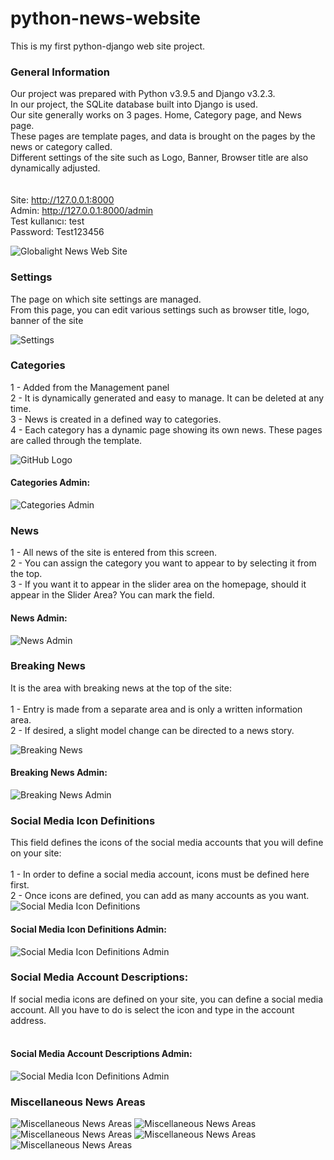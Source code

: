 # python-news-website
This is my first python-django web site project.

### General Information
Our project was prepared with Python v3.9.5 and Django v3.2.3. <br>
In our project, the SQLite database built into Django is used.<br>
Our site generally works on 3 pages. Home, Category page, and
News page.<br>
These pages are template pages, and data is brought on the
pages by the news or category called.<br>
Different settings of the site such as Logo, Banner, Browser title
are also dynamically adjusted.<br><br><br>
Site: http://127.0.0.1:8000<br>
Admin: http://127.0.0.1:8000/admin<br>
Test kullanıcı: test<br>
Password: Test123456<br>

![Globalight News Web Site](/yedek/Sunum/Resim1.png)

### Settings
The page on which site settings are managed. <br>
From this page, you can edit various settings such as browser 
title, logo, banner of the site

![Settings](/yedek/Sunum/Resim2.png)


### Categories
1 - Added from the Management panel <br>
2 - It is dynamically generated and easy to manage. It can be deleted at any time. <br>
3 - News is created in a defined way to categories. <br>
4 - Each category has a dynamic page showing its own news. These pages are called through the template. <br>

![GitHub Logo](/yedek/Sunum/Resim3.png)

#### Categories Admin:
![Categories Admin](/yedek/Sunum/Resim4.png)
<br>

### News
1 - All news of the site is entered from this screen. <br>
2 - You can assign the category you want to appear to by selecting it from the top. <br>
3 - If you want it to appear in the slider area on the homepage, should it appear in the Slider Area? You can mark the field. <br>

#### News Admin:
![News Admin](/yedek/Sunum/Resim5.png)
<br>

### Breaking News
It is the area with breaking news at the top of the site:<br><br>
1 - Entry is made from a separate area and is only a written information area.<br>
2 - If desired, a slight model change can be directed to a news story.<br>

![Breaking News](/yedek/Sunum/Resim11.png)

#### Breaking News Admin: 
![Breaking News Admin](/yedek/Sunum/Resim12.png)

### Social Media Icon Definitions
This field defines the icons of the social media accounts that you will define on your site: <br><br>
1 - In order to define a social media account, icons must be defined here first.<br>
2 - Once icons are defined, you can add as many accounts as you want.<br>
![Social Media Icon Definitions](/yedek/Sunum/Resim13.png)

#### Social Media Icon Definitions Admin:
![Social Media Icon Definitions Admin](/yedek/Sunum/Resim14.png)

### Social Media Account Descriptions:
If social media icons are defined on your site, you can define a social media account. All you have to do is select the icon and type in the 
account address.<br><br>
#### Social Media Account Descriptions Admin:
![Social Media Icon Definitions Admin](/yedek/Sunum/Resim15.png)

### Miscellaneous News Areas
![Miscellaneous News Areas](/yedek/Sunum/Resim6.png)
![Miscellaneous News Areas](/yedek/Sunum/Resim7.png)
![Miscellaneous News Areas](/yedek/Sunum/Resim8.png)
![Miscellaneous News Areas](/yedek/Sunum/Resim9.png)
![Miscellaneous News Areas](/yedek/Sunum/Resim10.png)

